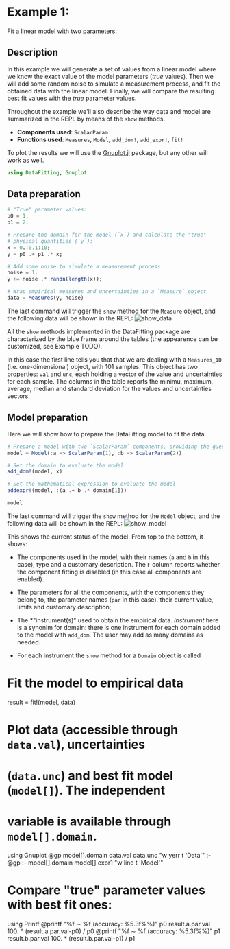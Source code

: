 # Example 1:

Fit a linear model with two parameters.


## Description

In this example we will generate a set of values from a linear model where we know the exact value of the model parameters (*true* values).  Then we will add some random noise to simulate a measurement process, and fit the obtained data with the linear model.  Finally, we will compare the resulting best fit values with the *true* parameter values.

Throughout the example we'll also describe the way data and model are summarized in the REPL by means of the `show` methods.

- **Components used**: `ScalarParam`
- **Functions used**: `Measures`, `Model`, `add_dom!`, `add_expr!`, `fit!`

To plot the results we will use the [Gnuplot.jl](https://github.com/gcalderone/Gnuplot.jl) package, but any other will work as well.
```julia
using DataFitting, Gnuplot
```

## Data preparation
```julia
# "True" parameter values:
p0 = 1.
p1 = 2.

# Prepare the domain for the model (`x`) and calculate the "true"
# physical quantities (`y`):
x = 0.:0.1:10;
y = p0 .+ p1 .* x;

# Add some noise to simulate a measurement process
noise = 1.
y += noise .* randn(length(x));

# Wrap empirical measures and uncertainties in a `Measure` object
data = Measures(y, noise)
```
The last command will trigger the `show` method for the `Measure` object, and the following data will be shown in the REPL:
![show_data](https://github.com/gcalderone/DataFitting.jl/blob/master/examples/01_data.png)

All the `show` methods implemented in the DataFitting package are characterized by the blue frame around the tables (the appearence can be customized, see Example TODO).

In this case the first line tells you that that we are dealing with a `Measures_1D` (i.e. one-dimensional) object, with 101 samples.  This object has two properties: `val` and `unc`, each holding a vector of the value and uncertainties for each sample.  The columns in the table reports the minimu, maximum, average, median and standard deviation for the values and uncertainties vectors.

## Model preparation
Here we will show how to prepare the DataFitting model to fit the data.

```julia
# Prepare a model with two `ScalarParam` components, providing the guess values
model = Model(:a => ScalarParam(1), :b => ScalarParam(2))

# Set the domain to evaluate the model
add_dom!(model, x)

# Set the mathematical expression to evaluate the model
addexpr!(model, :(a .+ b .* domain[1]))

model
```
The last command will trigger the `show` method for the `Model` object, and the following data will be shown in the REPL:
![show_model](https://github.com/gcalderone/DataFitting.jl/blob/master/examples/01_model.png)

This shows the current status of the model.  From top to the bottom, it shows:
- The components used in the model, with their names (`a` and `b` in this case), type and a customary description.  The `F` column reports whether the component fitting is disabled (in this case all components are enabled).

- The parameters for all the components, with the components they belong to, the parameter names (`par` in this case), their current value, limits and customary description;

- The *"instrument(s)" used to obtain the empirical data.  *Instrument* here is a synonim for domain: there is one instrument for each domain added to the model with `add_dom`.  The user may add as many domains as needed.

- For each instrument the `show` method for a `Domain` object is called


# Fit the model to empirical data
result = fit!(model, data)

# Plot data (accessible through `data.val`), uncertainties
# (`data.unc`) and best fit model (`model[]`).  The independent
# variable is available through `model[].domain`.
using Gnuplot
@gp    model[].domain data.val data.unc "w yerr t 'Data'" :- 
@gp :- model[].domain model[].expr1 "w line t 'Model'"

# Compare "true" parameter values with best fit ones:
using Printf
@printf "%f ∼ %f  (accuracy: %5.3f%%)" p0 result.a.par.val 100. * (result.a.par.val-p0) / p0
@printf "%f ∼ %f  (accuracy: %5.3f%%)" p1 result.b.par.val 100. * (result.b.par.val-p1) / p1

